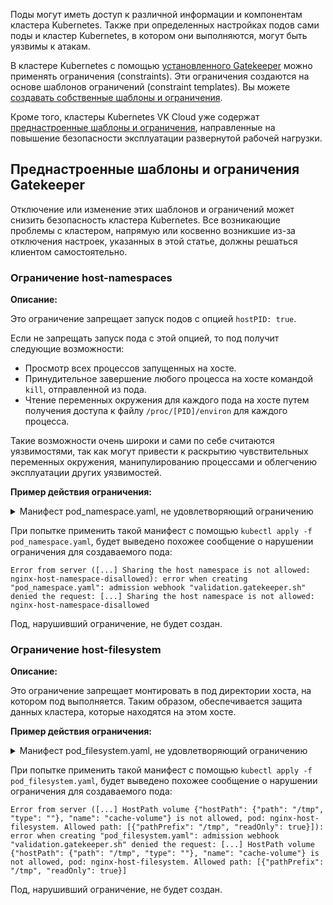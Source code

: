 Поды могут иметь доступ к различной информации и компонентам кластера Kubernetes. Также при определенных настройках подов сами поды и кластер Kubernetes, в котором они выполняются, могут быть уязвимы к атакам.

В кластере Kubernetes с помощью [установленного Gatekeeper](../../k8s-addons/k8s-gatekeeper/k8s-opa) можно применять ограничения (constraints). Эти ограничения создаются на основе шаблонов ограничений (constraint templates). Вы можете [создавать собственные шаблоны и ограничения](../../k8s-addons/k8s-gatekeeper/k8s-policy).

Кроме того, кластеры Kubernetes VK Cloud уже содержат [преднастроенные шаблоны и ограничения](#prednastroennye-shablony-i-ogranicheniya-gatekeeper), направленные на повышение безопасности эксплуатации развернутой рабочей нагрузки.

## Преднастроенные шаблоны и ограничения Gatekeeper

<warn>

Отключение или изменение этих шаблонов и ограничений может снизить безопасность кластера Kubernetes. Все возникающие проблемы с кластером, напрямую или косвенно возникшие из-за отключения настроек, указанных в этой статье, должны решаться клиентом самостоятельно.

</warn>

### Ограничение host-namespaces

**Описание:**

Это ограничение запрещает запуск подов с опцией `hostPID: true`.

Если не запрещать запуск пода с этой опцией, то под получит следующие возможности:

- Просмотр всех процессов запущенных на хосте.
- Принудительное завершение любого процесса на хосте командой `kill`, отправленной из пода.
- Чтение переменных окружения для каждого пода на хосте путем получения доступа к файлу `/proc/[PID]/environ` для каждого процесса.

Такие возможности очень широки и сами по себе считаются уязвимостями, так как могут привести к раскрытию чувствительных переменных окружения, манипулированию процессами и облегчению эксплуатации других уязвимостей.

**Пример действия ограничения:**

<details>
<summary>Манифест pod_namespace.yaml, не удовлетворяющий ограничению</summary>

<!-- prettier-ignore -->
```yaml
apiVersion: v1
kind: Pod
metadata:
  name: nginx-host-namespace-disallowed
  labels:
    app: nginx-host-namespace
spec:
  hostPID: true
  hostIPC: true
  containers:
    - name: nginx
      image: nginx
```

</details>

При попытке применить такой манифест с помощью `kubectl apply -f pod_namespace.yaml`, будет выведено похожее сообщение о нарушении ограничения для создаваемого пода:

```text
Error from server ([...] Sharing the host namespace is not allowed: nginx-host-namespace-disallowed): error when creating "pod_namespace.yaml": admission webhook "validation.gatekeeper.sh" denied the request: [...] Sharing the host namespace is not allowed: nginx-host-namespace-disallowed
```

Под, нарушивший ограничение, не будет создан.

### Ограничение host-filesystem

**Описание:**

Это ограничение запрещает монтировать в под директории хоста, на котором под выполняется. Таким образом, обеспечивается защита данных кластера, которые находятся на этом хосте.

**Пример действия ограничения:**

<details>
<summary>Манифест pod_filesystem.yaml, не удовлетворяющий ограничению</summary>

<!-- prettier-ignore -->
```yaml
apiVersion: v1
kind: Pod
metadata:
  name: nginx-host-filesystem
  labels:
    app: nginx-host-filesystem-disallowed
spec:
  containers:
    - name: nginx
      image: nginx
      volumeMounts:
        - mountPath: /cache
          name: cache-volume
          readOnly: true
  volumes:
    - name: cache-volume
      hostPath:
        path: /tmp # directory on host
```

</details>

При попытке применить такой манифест с помощью `kubectl apply -f pod_filesystem.yaml`, будет выведено похожее сообщение о нарушении ограничения для создаваемого пода:

```text
Error from server ([...] HostPath volume {"hostPath": {"path": "/tmp", "type": ""}, "name": "cache-volume"} is not allowed, pod: nginx-host-filesystem. Allowed path: [{"pathPrefix": "/tmp", "readOnly": true}]): error when creating "pod_filesystem.yaml": admission webhook "validation.gatekeeper.sh" denied the request: [...] HostPath volume {"hostPath": {"path": "/tmp", "type": ""}, "name": "cache-volume"} is not allowed, pod: nginx-host-filesystem. Allowed path: [{"pathPrefix": "/tmp", "readOnly": true}]
```

Под, нарушивший ограничение, не будет создан.
